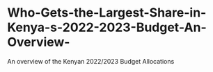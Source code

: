 # Who-Gets-the-Largest-Share-in-Kenya-s-2022-2023-Budget-An-Overview-
An overview of the Kenyan 2022/2023 Budget Allocations 
